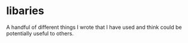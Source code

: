 # libaries
A handful of different things I wrote that I have used and think could be potentially useful to others.
